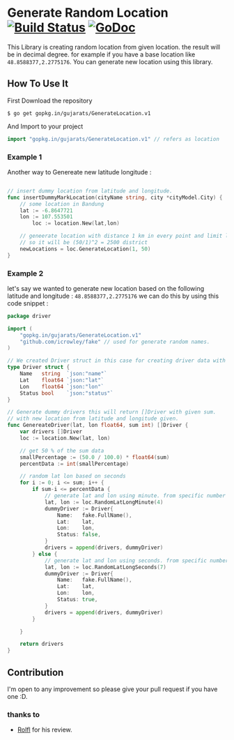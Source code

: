 # Generate Random Location [![Build Status](https://secure.travis-ci.org/Gujarats/GenerateLocation.png)](http://travis-ci.org/Gujarats/GenerateLocation) [![GoDoc](https://godoc.org/gopkg.in/gujarats/GenerateLocation?status.svg)](https://godoc.org/gopkg.in/gujarats/GenerateLocation.v1)
This Library is creating random location from given location. the result will be in decimal degree.
for example if you have a base location like `48.8588377,2.2775176`. You can generate new location using this library.

## How To Use It

First Download the repository
```shell
$ go get gopkg.in/gujarats/GenerateLocation.v1
```

And Import to your project 
```go
import "gopkg.in/gujarats/GenerateLocation.v1" // refers as location
```

### Example 1
Another way to Genereate new latitude longitude : 
```go

// insert dummy location from latitude and longitude.
func insertDummyMarkLocation(cityName string, city *cityModel.City) {
	// some location in Bandung
	lat := -6.8647721
	lon := 107.553501
        loc := location.New(lat,lon)

	// geneerate location with distance 1 km in every point and limit lenght 50 km.
	// so it will be (50/1)^2 = 2500 district
	newLocations = loc.GenerateLocation(1, 50)
}

```

### Example 2
let's say we wanted to generate new location based on the following latitude and longitude : `48.8588377,2.2775176` we can do this by using this code snippet : 
```go
package driver

import (
    "gopkg.in/gujarats/GenerateLocation.v1"
	"github.com/icrowley/fake" // used for generate random names.
)

// We created Driver struct in this case for creating driver data with random names and location.
type Driver struct {
	Name   string  `json:"name"`
	Lat    float64 `json:"lat"`
	Lon    float64 `json:"lon"`
	Status bool    `json:"status"`
}

// Generate dummy drivers this will return []Driver with given sum.
// with new location from latitude and longitude given.
func GenereateDriver(lat, lon float64, sum int) []Driver {
	var drivers []Driver
	loc := location.New(lat, lon)

	// get 50 % of the sum data
	smallPercentage := (50.0 / 100.0) * float64(sum)
	percentData := int(smallPercentage)

	// random lat lon based on seconds
	for i := 0; i <= sum; i++ {
		if sum-i <= percentData {
			// generate lat and lon using minute. from specific number 1-3
			lat, lon := loc.RandomLatLongMinute(4)
			dummyDriver := Driver{
				Name:   fake.FullName(),
				Lat:    lat,
				Lon:    lon,
				Status: false,
			}
			drivers = append(drivers, dummyDriver)
		} else {
			// generate lat and lon using seconds. from specific number 1-6
			lat, lon := loc.RandomLatLongSeconds(7)
			dummyDriver := Driver{
				Name:   fake.FullName(),
				Lat:    lat,
				Lon:    lon,
				Status: true,
			}
			drivers = append(drivers, dummyDriver)
		}

	}

	return drivers
}
```

## Contribution
I'm open to any improvement so please give your pull request if you have one :D.
### thanks to
* [Rolfl](http://codereview.stackexchange.com/a/156380/80799)
for his review.
